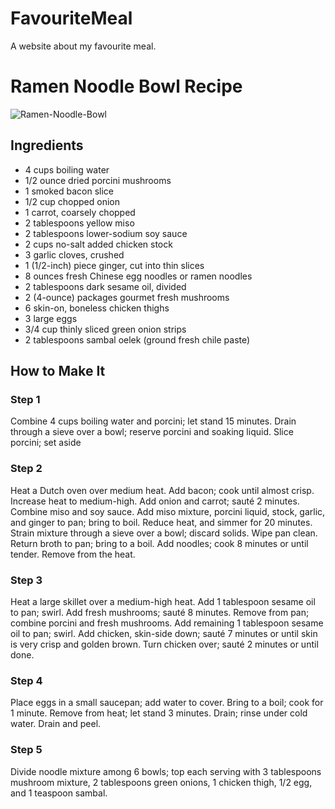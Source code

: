 # FavouriteMeal
A website about my favourite meal.


<!DOCTYPE html>
<html lang="en">
<meta charset = "UTF-8"/>
<head><title>Favourite Meal</title></head>
<body>
<h1>Ramen Noodle Bowl Recipe</h1>
<img class="fit-picture"
     src="/desktop/WEB DESIGN(CA106)/Ramen-Noodle-Bowl.jpg"
     alt="Ramen-Noodle-Bowl">
<h2>Ingredients</h2>
<p><ul><li>4 cups boiling water</li><li>1/2 ounce dried porcini mushrooms</li><li>1 smoked bacon slice</li><li>1/2 cup chopped onion</li><li>1 carrot, coarsely chopped</li><li>2 tablespoons yellow miso</li><li>2 tablespoons lower-sodium soy sauce</li><li>2 cups no-salt added chicken stock</li><li>3 garlic cloves, crushed</li><li>1 (1/2-inch) piece ginger, cut into thin slices</li><li>8 ounces fresh Chinese egg noodles or ramen noodles</li><li>2 tablespoons dark sesame oil, divided</li><li>2 (4-ounce) packages gourmet fresh mushrooms</li><li>6 skin-on, boneless chicken thighs</li><li>3 large eggs</li><li>3/4 cup thinly sliced green onion strips</li><li>2 tablespoons sambal oelek (ground fresh chile paste)</li></ul></p>
<h2>How to Make It</h2>
<h3>Step 1</h3>
<p>Combine 4 cups boiling water and porcini; let stand 15 minutes. Drain through a sieve over a bowl; reserve porcini and soaking liquid. Slice porcini; set aside</p>
<h3>Step 2</h3>
<p>Heat a Dutch oven over medium heat. Add bacon; cook until almost crisp. Increase heat to medium-high. Add onion and carrot; sauté 2 minutes. Combine miso and soy sauce. Add miso mixture, porcini liquid, stock, garlic, and ginger to pan; bring to boil. Reduce heat, and simmer for 20 minutes. Strain mixture through a sieve over a bowl; discard solids. Wipe pan clean. Return broth to pan; bring to a boil. Add noodles; cook 8 minutes or until tender. Remove from the heat.
<h3>Step 3</h3>
<p>Heat a large skillet over a medium-high heat. Add 1 tablespoon sesame oil to pan; swirl. Add fresh mushrooms; sauté 8 minutes. Remove from pan; combine porcini and fresh mushrooms. Add remaining 1 tablespoon sesame oil to pan; swirl. Add chicken, skin-side down; sauté 7 minutes or until skin is very crisp and golden brown. Turn chicken over; sauté 2 minutes or until done.</p>
<h3>Step 4</h3>
<p>Place eggs in a small saucepan; add water to cover. Bring to a boil; cook for 1 minute. Remove from heat; let stand 3 minutes. Drain; rinse under cold water. Drain and peel.</p>
<h3>Step 5</h3>
<p>Divide noodle mixture among 6 bowls; top each serving with 3 tablespoons mushroom mixture, 2 tablespoons green onions, 1 chicken thigh, 1/2 egg, and 1 teaspoon sambal.</p>
</body>
</html>
